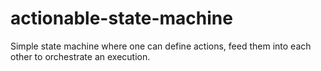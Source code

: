 # actionable-state-machine
Simple state machine where one can define actions, feed them into each other to orchestrate an execution.
